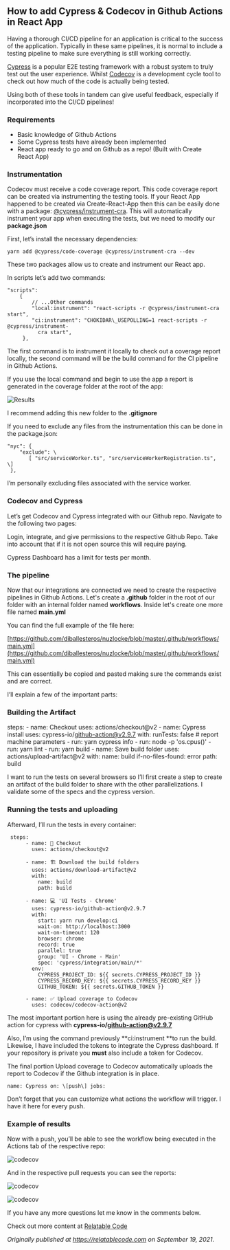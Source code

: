 ## How to add Cypress & Codecov in Github Actions in React App

Having a thorough CI/CD pipeline for an application is critical to the success of the application. Typically in these same pipelines, it is normal to include a testing pipeline to make sure everything is still working correctly.

[Cypress](https://www.cypress.io/) is a popular E2E testing framework with a robust system to truly test out the user experience. Whilst [Codecov](https://about.codecov.io/) is a development cycle tool to check out how much of the code is actually being tested.

Using both of these tools in tandem can give useful feedback, especially if incorporated into the CI/CD pipelines!

### Requirements

*   Basic knowledge of Github Actions
*   Some Cypress tests have already been implemented
*   React app ready to go and on Github as a repo! (Built with Create React App)

### Instrumentation

Codecov must receive a code coverage report. This code coverage report can be created via instrumenting the testing tools. If your React App happened to be created via Create-React-App then this can be easily done with a package: [@cypress/instrument-cra](https://www.npmjs.com/package/@cypress/instrument-cra). This will automatically instrument your app when executing the tests, but we need to modify our **package.json**

First, let’s install the necessary dependencies:


```
yarn add @cypress/code-coverage @cypress/instrument-cra --dev
``` 


These two packages allow us to create and instrument our React app.

In scripts let’s add two commands:


```
"scripts": 
    {  
        // ...Other commands 
        "local:instrument": "react-scripts -r @cypress/instrument-cra start", 
        "ci:instrument": "CHOKIDAR\_USEPOLLING=1 react-scripts -r @cypress/instrument- 
          cra start", 
     },
``` 


The first command is to instrument it locally to check out a coverage report locally, the second command will be the build command for the CI pipeline in Github Actions.

If you use the local command and begin to use the app a report is generated in the coverage folder at the root of the app:

![Results](https://cdn.hashnode.com/res/hashnode/image/upload/v1638468811165/SCsuy83xe2.png)

I recommend adding this new folder to the **.gitignore**

If you need to exclude any files from the instrumentation this can be done in the package.json:


```
"nyc": { 
    "exclude": \
       [ "src/serviceWorker.ts", "src/serviceWorkerRegistration.ts", \] 
 },
``` 

I’m personally excluding files associated with the service worker.

### Codecov and Cypress

Let’s get Codecov and Cypress integrated with our Github repo. Navigate to the following two pages:

Login, integrate, and give permissions to the respective Github Repo. Take into account that if it is not open source this will require paying.

Cypress Dashboard has a limit for tests per month.

### The pipeline

Now that our integrations are connected we need to create the respective pipelines in Github Actions. Let's create a **.github** folder in the root of our folder with an internal folder named **workflows**. Inside let's create one more file named **main.yml**

You can find the full example of the file here:

[https://github.com/diballesteros/nuzlocke/blob/master/.github/workflows/main.yml](https://github.com/diballesteros/nuzlocke/blob/master/.github/workflows/main.yml)

This can essentially be copied and pasted making sure the commands exist and are correct.

I’ll explain a few of the important parts:

### Building the Artifact

steps: - name: Checkout uses: actions/checkout@v2 - name: Cypress install uses: cypress-io/github-action@v2.9.7 with: runTests: false # report machine parameters - run: yarn cypress info - run: node -p 'os.cpus()' - run: yarn lint - run: yarn build - name: Save build folder uses: actions/upload-artifact@v2 with: name: build if-no-files-found: error path: build

I want to run the tests on several browsers so I’ll first create a step to create an artifact of the build folder to share with the other parallelizations. I validate some of the specs and the cypress version.

### Running the tests and uploading

Afterward, I’ll run the tests in every container:

```
 steps:
      - name: 🛫 Checkout
        uses: actions/checkout@v2

      - name: 🏗 Download the build folders
        uses: actions/download-artifact@v2
        with:
          name: build
          path: build

      - name: 💻 'UI Tests - Chrome'
        uses: cypress-io/github-action@v2.9.7
        with:
          start: yarn run develop:ci
          wait-on: http://localhost:3000
          wait-on-timeout: 120
          browser: chrome
          record: true
          parallel: true
          group: 'UI - Chrome - Main'
          spec: 'cypress/integration/main/*'
        env:
          CYPRESS_PROJECT_ID: ${{ secrets.CYPRESS_PROJECT_ID }}
          CYPRESS_RECORD_KEY: ${{ secrets.CYPRESS_RECORD_KEY }}
          GITHUB_TOKEN: ${{ secrets.GITHUB_TOKEN }}

      - name: ✅ Upload coverage to Codecov
        uses: codecov/codecov-action@v2
```

The most important portion here is using the already pre-existing GitHub action for cypress with **cypress-io/github-action@v2.9.7**

Also, I’m using the command previously **ci:instrument **to run the build. Likewise, I have included the tokens to integrate the Cypress dashboard. If your repository is private you **must** also include a token for Codecov.

The final portion Upload coverage to Codecov automatically uploads the report to Codecov if the Github integration is in place.

```
name: Cypress on: \[push\] jobs:
```

Don’t forget that you can customize what actions the workflow will trigger. I have it here for every push.

### Example of results

Now with a push, you’ll be able to see the workflow being executed in the Actions tab of the respective repo:

![codecov](https://cdn.hashnode.com/res/hashnode/image/upload/v1638468814578/mopJg0qnF.png)


And in the respective pull requests you can see the reports:

![codecov](https://cdn.hashnode.com/res/hashnode/image/upload/v1638468817497/KfzDlX8xX.png)

![codecov](https://cdn.hashnode.com/res/hashnode/image/upload/v1638468820541/J_3lePcyd.png)


If you have any more questions let me know in the comments below.

Check out more content at [Relatable Code](https://relatablecode.com)

_Originally published at_ [_https://relatablecode.com_](https://relatablecode.com/how-to-add-cypress-codecov-in-github-actions-in-react-app/) _on September 19, 2021._